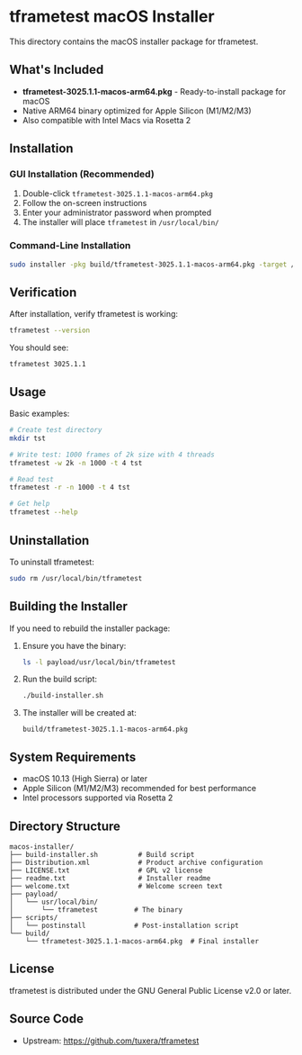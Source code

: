 # tframetest macOS Installer

This directory contains the macOS installer package for tframetest.

## What's Included

- **tframetest-3025.1.1-macos-arm64.pkg** - Ready-to-install package for macOS
- Native ARM64 binary optimized for Apple Silicon (M1/M2/M3)
- Also compatible with Intel Macs via Rosetta 2

## Installation

### GUI Installation (Recommended)
1. Double-click `tframetest-3025.1.1-macos-arm64.pkg`
2. Follow the on-screen instructions
3. Enter your administrator password when prompted
4. The installer will place `tframetest` in `/usr/local/bin/`

### Command-Line Installation
```bash
sudo installer -pkg build/tframetest-3025.1.1-macos-arm64.pkg -target /
```

## Verification

After installation, verify tframetest is working:
```bash
tframetest --version
```

You should see:
```
tframetest 3025.1.1
```

## Usage

Basic examples:
```bash
# Create test directory
mkdir tst

# Write test: 1000 frames of 2k size with 4 threads
tframetest -w 2k -n 1000 -t 4 tst

# Read test
tframetest -r -n 1000 -t 4 tst

# Get help
tframetest --help
```

## Uninstallation

To uninstall tframetest:
```bash
sudo rm /usr/local/bin/tframetest
```

## Building the Installer

If you need to rebuild the installer package:

1. Ensure you have the binary:
   ```bash
   ls -l payload/usr/local/bin/tframetest
   ```

2. Run the build script:
   ```bash
   ./build-installer.sh
   ```

3. The installer will be created at:
   ```
   build/tframetest-3025.1.1-macos-arm64.pkg
   ```

## System Requirements

- macOS 10.13 (High Sierra) or later
- Apple Silicon (M1/M2/M3) recommended for best performance
- Intel processors supported via Rosetta 2

## Directory Structure

```
macos-installer/
├── build-installer.sh          # Build script
├── Distribution.xml            # Product archive configuration
├── LICENSE.txt                 # GPL v2 license
├── readme.txt                  # Installer readme
├── welcome.txt                 # Welcome screen text
├── payload/
│   └── usr/local/bin/
│       └── tframetest         # The binary
├── scripts/
│   └── postinstall            # Post-installation script
└── build/
    └── tframetest-3025.1.1-macos-arm64.pkg  # Final installer
```

## License

tframetest is distributed under the GNU General Public License v2.0 or later.

## Source Code

- Upstream: https://github.com/tuxera/tframetest
